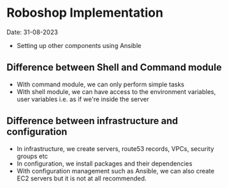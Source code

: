 # Roboshop Implementation

Date: 31-08-2023

- Setting up other components using Ansible

## Difference between Shell and Command module

- With command module, we can only perform simple tasks
- With shell module, we can have access to the environment variables, user variables i.e. as if we're inside the server

## Difference between infrastructure and configuration

- In infrastructure, we create servers, route53 records, VPCs, security groups etc
- In configuration, we install packages and their dependencies
- With configuration management such as Ansible, we can also create EC2 servers but it is not at all recommended.